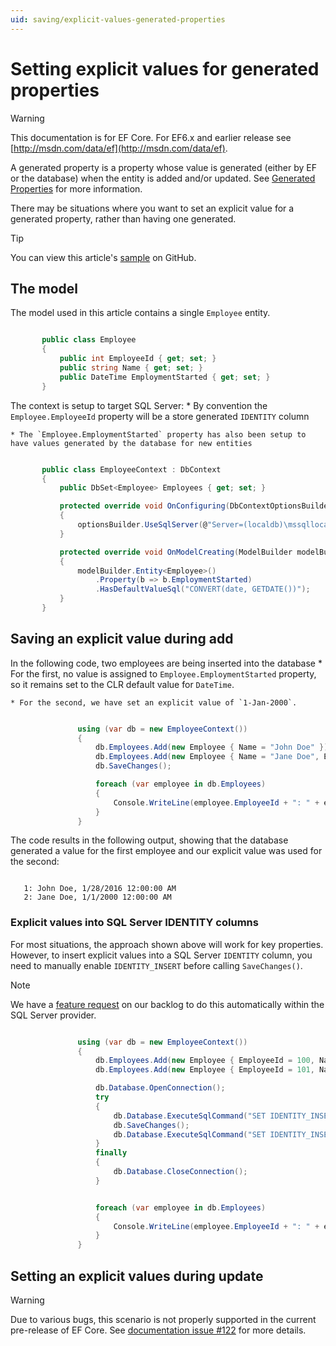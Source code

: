 ```yaml
---
uid: saving/explicit-values-generated-properties
---
```

# Setting explicit values for generated properties

> [!WARNING]
> This documentation is for EF Core. For EF6.x and earlier release see [http://msdn.com/data/ef](http://msdn.com/data/ef).

A generated property is a property whose value is generated (either by EF or the database) when the entity is added and/or updated. See [Generated Properties](../modeling/generated-properties.md) for more information.

There may be situations where you want to set an explicit value for a generated property, rather than having one generated.

> [!TIP]
> You can view this article's [sample](https://github.com/aspnet/EntityFramework.Docs/tree/master/samples/Saving/Saving/ExplicitValuesGenerateProperties/) on GitHub.

## The model

The model used in this article contains a single `Employee` entity.

<!-- [!code-csharp[Main](samples/Saving/Saving/ExplicitValuesGenerateProperties/Employee.cs)] -->

````csharp

       public class Employee
       {
           public int EmployeeId { get; set; }
           public string Name { get; set; }
           public DateTime EmploymentStarted { get; set; }
       }

   ````

The context is setup to target SQL Server:
    * By convention the `Employee.EmployeeId` property will be a store generated `IDENTITY` column

    * The `Employee.EmploymentStarted` property has also been setup to have values generated by the database for new entities

<!-- [!code-csharp[Main](samples/Saving/Saving/ExplicitValuesGenerateProperties/EmployeeContext.cs)] -->

````csharp

       public class EmployeeContext : DbContext
       {
           public DbSet<Employee> Employees { get; set; }

           protected override void OnConfiguring(DbContextOptionsBuilder optionsBuilder)
           {
               optionsBuilder.UseSqlServer(@"Server=(localdb)\mssqllocaldb;Database=EFSaving.ExplicitValuesGenerateProperties;Trusted_Connection=True;");
           }

           protected override void OnModelCreating(ModelBuilder modelBuilder)
           {
               modelBuilder.Entity<Employee>()
                   .Property(b => b.EmploymentStarted)
                   .HasDefaultValueSql("CONVERT(date, GETDATE())");
           }
       }

   ````

## Saving an explicit value during add

In the following code, two employees are being inserted into the database
    * For the first, no value is assigned to `Employee.EmploymentStarted` property, so it remains set to the CLR default value for `DateTime`.

    * For the second, we have set an explicit value of `1-Jan-2000`.

<!-- [!code-csharp[Main](samples/Saving/Saving/ExplicitValuesGenerateProperties/Sample.cs?highlight=4)] -->

````csharp

               using (var db = new EmployeeContext())
               {
                   db.Employees.Add(new Employee { Name = "John Doe" });
                   db.Employees.Add(new Employee { Name = "Jane Doe", EmploymentStarted = new DateTime(2000, 1, 1) });
                   db.SaveChanges();

                   foreach (var employee in db.Employees)
                   {
                       Console.WriteLine(employee.EmployeeId + ": " + employee.Name + ", " + employee.EmploymentStarted);
                   }
               }

   ````

The code results in the following output, showing that the database generated a value for the first employee and our explicit value was used for the second:

<!-- literal_block"xml:space": "preserve", "classes  "backrefs  "names  "dupnames   -->

````

   1: John Doe, 1/28/2016 12:00:00 AM
   2: Jane Doe, 1/1/2000 12:00:00 AM
   ````

### Explicit values into SQL Server IDENTITY columns

For most situations, the approach shown above will work for key properties. However, to insert explicit values into a SQL Server `IDENTITY` column, you need to manually enable `IDENTITY_INSERT` before calling `SaveChanges()`.

> [!NOTE]
> We have a [feature request](https://github.com/aspnet/EntityFramework/issues/703) on our backlog to do this automatically within the SQL Server provider.

<!-- [!code-csharp[Main](samples/Saving/Saving/ExplicitValuesGenerateProperties/Sample.cs?highlight=6,7,8,9,10,11,12,13,14,15,16)] -->

````csharp

               using (var db = new EmployeeContext())
               {
                   db.Employees.Add(new Employee { EmployeeId = 100, Name = "John Doe" });
                   db.Employees.Add(new Employee { EmployeeId = 101, Name = "Jane Doe" });

                   db.Database.OpenConnection();
                   try
                   {
                       db.Database.ExecuteSqlCommand("SET IDENTITY_INSERT dbo.Employee ON");
                       db.SaveChanges();
                       db.Database.ExecuteSqlCommand("SET IDENTITY_INSERT dbo.Employee OFF");
                   }
                   finally
                   {
                       db.Database.CloseConnection();
                   }


                   foreach (var employee in db.Employees)
                   {
                       Console.WriteLine(employee.EmployeeId + ": " + employee.Name);
                   }
               }

   ````

## Setting an explicit values during update

> [!WARNING]
> Due to various bugs, this scenario is not properly supported in the current pre-release of EF Core. See [documentation issue #122](https://github.com/aspnet/EntityFramework.Docs/issues/122) for more details.

